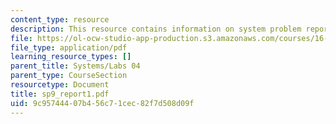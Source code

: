 ```yaml
---
content_type: resource
description: This resource contains information on system problem report sheet.
file: https://ol-ocw-studio-app-production.s3.amazonaws.com/courses/16-01-unified-engineering-i-ii-iii-iv-fall-2005-spring-2006/9c95744407b456c71cec82f7d508d09f_sp9_report1.pdf
file_type: application/pdf
learning_resource_types: []
parent_title: Systems/Labs 04
parent_type: CourseSection
resourcetype: Document
title: sp9_report1.pdf
uid: 9c957444-07b4-56c7-1cec-82f7d508d09f
---
```

